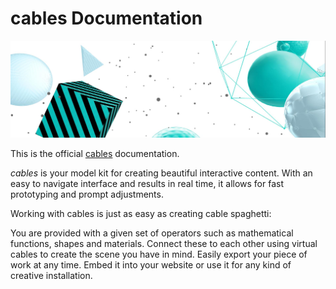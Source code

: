 # cables Documentation

![Cables Header Image](Documentation_Introduction_img/cables_header.jpg)

This is the official [cables](https://cables.gl) documentation.

*cables* is your model kit for creating beautiful interactive content. With an easy to navigate interface and results in real time, it allows for fast prototyping and prompt adjustments.

Working with cables is just as easy as creating cable spaghetti:

You are provided with a given set of operators such as mathematical functions, shapes and materials.
Connect these to each other using virtual cables to create the scene you have in mind.
Easily export your piece of work at any time. Embed it into your website or use it for any kind of creative installation.


